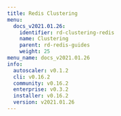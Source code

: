 ```yaml
---
title: Redis Clustering
menu:
  docs_v2021.01.26:
    identifier: rd-clustering-redis
    name: Clustering
    parent: rd-redis-guides
    weight: 25
menu_name: docs_v2021.01.26
info:
  autoscaler: v0.1.2
  cli: v0.16.2
  community: v0.16.2
  enterprise: v0.3.2
  installer: v0.16.2
  version: v2021.01.26
---
```


